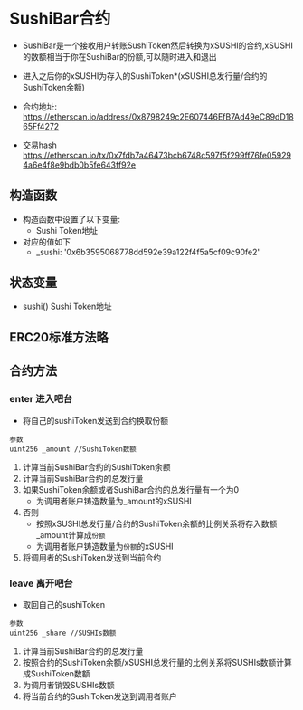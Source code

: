 # SushiBar合约
- SushiBar是一个接收用户转账SushiToken然后转换为xSUSHI的合约,xSUSHI的数额相当于你在SushiBar的份额,可以随时进入和退出
- 进入之后你的xSUSHI为存入的SushiToken*(xSUSHI总发行量/合约的SushiToken余额)
- 合约地址: https://etherscan.io/address/0x8798249c2E607446EfB7Ad49eC89dD1865Ff4272

- 交易hash https://etherscan.io/tx/0x7fdb7a46473bcb6748c597f5f299ff76fe059294a6e4f8e9bdb0b5fe643ff92e
## 构造函数

- 构造函数中设置了以下变量:
    - Sushi Token地址
- 对应的值如下
    - _sushi: '0x6b3595068778dd592e39a122f4f5a5cf09c90fe2'

## 状态变量
- sushi() Sushi Token地址

## ERC20标准方法略

## 合约方法

### enter 进入吧台
- 将自己的sushiToken发送到合约换取份额
```
参数
uint256 _amount //SushiToken数额
```
1. 计算当前SushiBar合约的SushiToken余额
2. 计算当前SushiBar合约的总发行量
3. 如果SushiToken余额或者SushiBar合约的总发行量有一个为0
    - 为调用者账户铸造数量为_amount的xSUSHI
4. 否则
    - 按照xSUSHI总发行量/合约的SushiToken余额的比例关系将存入数额_amount计算成`份额`
    - 为调用者账户铸造数量为`份额`的xSUSHI
5. 将调用者的SushiToken发送到当前合约

### leave 离开吧台
- 取回自己的sushiToken
```
参数
uint256 _share //SUSHIs数额
```
1. 计算当前SushiBar合约的总发行量
2. 按照合约的SushiToken余额/xSUSHI总发行量的比例关系将SUSHIs数额计算成SushiToken数额
3. 为调用者销毁SUSHIs数额
5. 将当前合约的SushiToken发送到调用者账户

